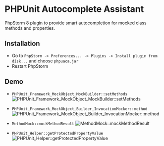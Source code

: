 PHPUnit Autocomplete Assistant
==============================
PhpStorm 8 plugin to provide smart autocompletion for mocked class methods and properties.

Installation
------------
* Go to `PhpStorm -> Preferences... -> Plugins -> Install plugin from disk...` and choose `phpuaca.jar`
* Restart PhpStorm

Demo
---------
* `PHPUnit_Framework_MockObject_MockBuilder::setMethods`
![PHPUnit_Framework_MockObject_MockBuilder::setMethods](https://raw.githubusercontent.com/maxfilatov/phpuaca/master/img/mock_builder_set_methods.png)

* `PHPUnit_Framework_MockObject_Builder_InvocationMocker::method`
![PHPUnit_Framework_MockObject_Builder_InvocationMocker::method](https://raw.githubusercontent.com/maxfilatov/phpuaca/master/img/invocation_mocker_method.png)

* `MethodMock::mockMethodResult`
![MethodMock::mockMethodResult](https://raw.githubusercontent.com/maxfilatov/phpuaca/master/img/method_mock_mock_method_result.png)

* `PHPUnit_Helper::getProtectedPropertyValue`
![PHPUnit_Helper::getProtectedPropertyValue](https://raw.githubusercontent.com/maxfilatov/phpuaca/master/img/phpunit_helper_get_protected_property.png)
